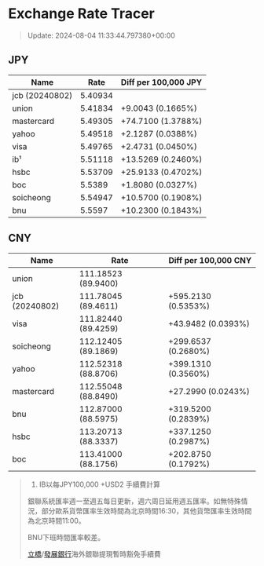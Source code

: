 # Exchange Rate Tracer

> Update: 2024-08-04 11:33:44.797380+00:00

## JPY

| Name           |    Rate | Diff per 100,000 JPY   |
|----------------|---------|------------------------|
| jcb (20240802) | 5.40934 |                        |
| union          | 5.41834 | +9.0043 (0.1665%)      |
| mastercard     | 5.49305 | +74.7100 (1.3788%)     |
| yahoo          | 5.49518 | +2.1287 (0.0388%)      |
| visa           | 5.49765 | +2.4731 (0.0450%)      |
| ib¹            | 5.51118 | +13.5269 (0.2460%)     |
| hsbc           | 5.53709 | +25.9133 (0.4702%)     |
| boc            | 5.5389  | +1.8080 (0.0327%)      |
| soicheong      | 5.54947 | +10.5700 (0.1908%)     |
| bnu            | 5.5597  | +10.2300 (0.1843%)     |

## CNY

| Name           | Rate                | Diff per 100,000 CNY   |
|----------------|---------------------|------------------------|
| union          | 111.18523	(89.9400) |                        |
| jcb (20240802) | 111.78045	(89.4611) | +595.2130 (0.5353%)    |
| visa           | 111.82440	(89.4259) | +43.9482 (0.0393%)     |
| soicheong      | 112.12405	(89.1869) | +299.6537 (0.2680%)    |
| yahoo          | 112.52318	(88.8706) | +399.1310 (0.3560%)    |
| mastercard     | 112.55048	(88.8490) | +27.2990 (0.0243%)     |
| bnu            | 112.87000	(88.5975) | +319.5200 (0.2839%)    |
| hsbc           | 113.20713	(88.3337) | +337.1250 (0.2987%)    |
| boc            | 113.41000	(88.1756) | +202.8750 (0.1792%)    |


> 1. IB以每JPY100,000 +USD2 手續費計算
>
> 銀聯系統匯率週一至週五每日更新，週六周日延用週五匯率。如無特殊情況，部分歐系貨幣匯率生效時間為北京時間16:30，其他貨幣匯率生效時間為北京時間11:00。
>
> BNU下班時間匯率較差。
>
> [立橋](https://www.wlbank.com.mo/uploads/ueditor/file/20181211/1544536513900230.pdf)/[發展銀行](https://www.mdb.com.mo/Service_Charges_20230728.pdf)海外銀聯提現暫時豁免手續費

